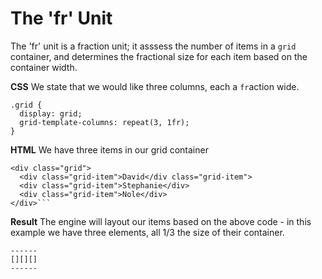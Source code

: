 # The 'fr' Unit

The 'fr' unit is a fraction unit; it asssess the number of items in a `grid` container, and determines the fractional size for each item based on the container width.

**CSS**
We state that we would like three columns, each a `fr`action wide.

```
.grid {
  display: grid;
  grid-template-columns: repeat(3, 1fr);
}
```

**HTML**
We have three items in our grid container

````
<div class="grid">
  <div class="grid-item">David</div class="grid-item">
  <div class="grid-item">Stephanie</div>
  <div class="grid-item">Nole</div>
</div>```
````

**Result**
The engine will layout our items based on the above code - in this example we have three elements, all 1/3 the size of their container.

```
------
[][][]
------
```
